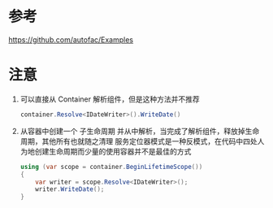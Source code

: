 # 参考

https://github.com/autofac/Examples

# 注意

1. 可以直接从 Container 解析组件，但是这种方法并不推荐

   ```c#
   container.Resolve<IDateWriter>().WriteDate()
   ```

   

2. 从容器中创建一个 子生命周期 并从中解析，当完成了解析组件，释放掉生命周期，其他所有也就随之清理
   服务定位器模式是一种反模式，在代码中四处人为地创建生命周期而少量的使用容器并不是最佳的方式

   ```c#
   using (var scope = container.BeginLifetimeScope())
   {
       var writer = scope.Resolve<IDateWriter>();
       writer.WriteDate();
   }
   ```

